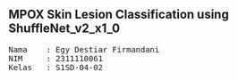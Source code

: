 ## MPOX Skin Lesion Classification using ShuffleNet_v2_x1_0

<pre>
Nama    : Egy Destiar Firmandani
NIM     : 2311110061
Kelas   : S1SD-04-02
</pre>
